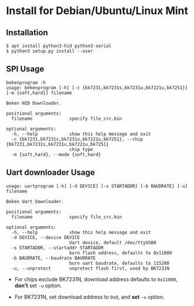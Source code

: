 # Install for Debian/Ubuntu/Linux Mint

## Installation

```
$ apt install python3-hid python3-serial
$ python3 setup.py install --user
```



## SPI Usage

```
bekenprogram -h
usage: bekenprogram [-h] [-c {bk7231,bk7231s,bk7231u,bk7221u,bk7251}] [-m {soft,hard}] filename

Beken HID Downloader.

positional arguments:
  filename              specify file_crc.bin

optional arguments:
  -h, --help            show this help message and exit
  -c {bk7231,bk7231s,bk7231u,bk7221u,bk7251}, --chip {bk7231,bk7231s,bk7231u,bk7221u,bk7251}
                        chip type
  -m {soft,hard}, --mode {soft,hard}
```



## Uart downloader Usage

```
usage: uartprogram [-h] [-d DEVICE] [-s STARTADDR] [-b BAUDRATE] [-u] filename

Beken Uart Downloader.

positional arguments:
  filename              specify file_crc.bin

optional arguments:
  -h, --help            show this help message and exit
  -d DEVICE, --device DEVICE
                        Uart device, default /dev/ttyUSB0
  -s STARTADDR, --startaddr STARTADDR
                        burn flash address, defaults to 0x11000
  -b BAUDRATE, --baudrate BAUDRATE
                        burn uart baudrate, defaults to 115200
  -u, --unprotect       unprotect flash first, used by BK7231N
```

* For chips exclude BK7231N, download address defaults to `0x11000`, **don't** set `-u` option.

* For BK7231N, set download address to `0x0`, and **set** `-u` option.

